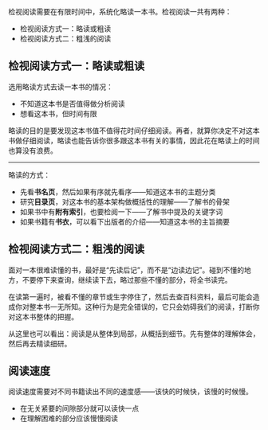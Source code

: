 检视阅读需要在有限时间中，系统化略读一本书。检视阅读一共有两种：

- 检视阅读方式一：略读或粗读
- 检视阅读方式二：粗浅的阅读

## 检视阅读方式一：略读或粗读

选用略读方式去读一本书的情况：

- 不知道这本书是否值得做分析阅读
- 想看这本书，但时间有限

略读的目的是要发现这本书值不值得花时间仔细阅读。再者，就算你决定不对这本书做仔细阅读，略读也能告诉你很多跟这本书有关的事情，因此花在略读上的时间也算没有浪费。

---

略读的方式：

- 先看**书名页**，然后如果有序就先看序——知道这本书的主题分类
- 研究**目录页**，对这本书的基本架构做概括性的理解——了解书的骨架
- 如果书中有**附有索引**，也要检阅一下——了解书中提及的关键字词
- 如果书籍有**书衣**，可以看下出版者的介绍——知道这本书的主旨摘要

## 检视阅读方式二：粗浅的阅读

面对一本很难读懂的书，最好是“先读后记”，而不是“边读边记”。碰到不懂的地方，不要停下来查询，继续读下去，略过那些不懂的部分，将全书读完。

在读第一遍时，被看不懂的章节或生字停住了，然后去查百科资料，最后可能会造成你对整本书一无所知。这种行为是完全错误的，它只会妨碍我们的阅读，打断你对这本书整体的把握。

从这里也可以看出：阅读是从整体到局部，从概括到细节。先有整体的理解体会，然后再去精读细研。

## 阅读速度

阅读速度需要对不同书籍读出不同的速度感——该快的时候快，该慢的时候慢。

- 在无关紧要的间隙部分就可以读快一点
- 在理解困难的部分应该慢慢阅读
